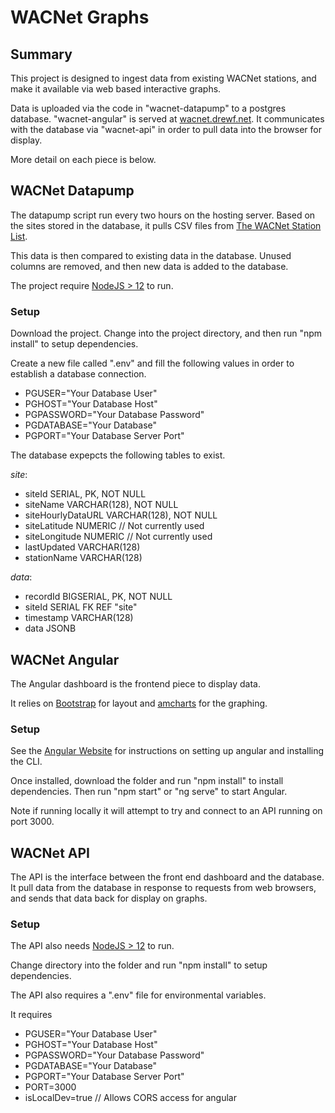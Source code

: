 # WACNet Graphs

## Summary
This project is designed to ingest data from existing WACNet stations, and make it available via web based interactive graphs.

Data is uploaded via the code in "wacnet-datapump" to a postgres database. "wacnet-angular" is served at [wacnet.drewf.net](wacnet.drewf.net). It communicates with the database via "wacnet-api" in order to pull data into the browser for display.

More detail on each piece is below.

## WACNet Datapump
The datapump script run every two hours on the hosting server. Based on the sites stored in the database, it pulls CSV files from [The WACNet Station List](http://www.wrds.uwyo.edu/WACNet/Stations.html).

This data is then compared to existing data in the database. Unused columns are removed, and then new data is added to the database.

The project require [NodeJS > 12](https://nodejs.org/en/download/) to run.

### Setup
Download the project. Change into the project directory, and then run "npm install" to setup dependencies.

Create a new file called ".env" and fill the following values in order to establish a database connection.
- PGUSER="Your Database User"
- PGHOST="Your Database Host"
- PGPASSWORD="Your Database Password"
- PGDATABASE="Your Database"
- PGPORT="Your Database Server Port"

The database expepcts the following tables to exist.

*site*:
- siteId SERIAL, PK, NOT NULL
- siteName VARCHAR(128), NOT NULL
- siteHourlyDataURL VARCHAR(128), NOT NULL
- siteLatitude NUMERIC // Not currently used
- siteLongitude NUMERIC // Not currently used
- lastUpdated VARCHAR(128)
- stationName VARCHAR(128)

*data*:
- recordId BIGSERIAL, PK, NOT NULL
- siteId SERIAL FK REF "site"
- timestamp VARCHAR(128)
- data JSONB

## WACNet Angular
The Angular dashboard is the frontend piece to display data.

It relies on [Bootstrap](https://getbootstrap.com/) for layout and [amcharts](https://www.amcharts.com/) for the graphing.

### Setup
See the [Angular Website](https://angular.io/guide/setup-local) for instructions on setting up angular and installing the CLI.

Once installed, download the folder and run "npm install" to install dependencies. Then run "npm start" or "ng serve" to start Angular.

Note if running locally it will attempt to try and connect to an API running on port 3000.

## WACNet API
The API is the interface between the front end dashboard and the database. It pull data from the database in response to requests from web browsers, and sends that data back for display on graphs.

### Setup
The API also needs [NodeJS > 12](https://nodejs.org/en/download/) to run.

Change directory into the folder and run "npm install" to setup dependencies.

The API also requires a ".env" file for environmental variables.

It requires
- PGUSER="Your Database User"
- PGHOST="Your Database Host"
- PGPASSWORD="Your Database Password"
- PGDATABASE="Your Database"
- PGPORT="Your Database Server Port"
- PORT=3000
- isLocalDev=true // Allows CORS access for angular
